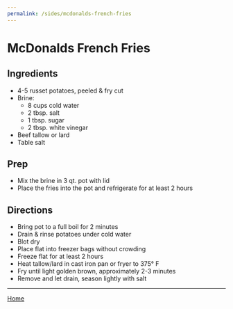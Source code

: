 ```yaml
---
permalink: /sides/mcdonalds-french-fries
---
```

# McDonalds French Fries

## Ingredients

- 4-5 russet potatoes, peeled & fry cut
- Brine:
  - 8 cups cold water
  - 2 tbsp. salt
  - 1 tbsp. sugar
  - 2 tbsp. white vinegar
- Beef tallow or lard
- Table salt

## Prep

- Mix the brine in 3 qt. pot with lid
- Place the fries into the pot and refrigerate for at least 2 hours

## Directions

- Bring pot to a full boil for 2 minutes
- Drain & rinse potatoes under cold water
- Blot dry
- Place flat into freezer bags without crowding
- Freeze flat for at least 2 hours
- Heat tallow/lard in cast iron pan or fryer to 375° F
- Fry until light golden brown, approximately 2-3 minutes
- Remove and let drain, season lightly with salt

---

[Home](https://thomasjbarrett82.github.io)
